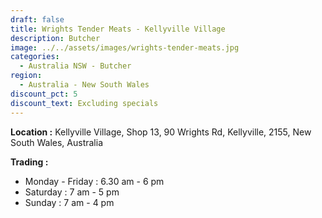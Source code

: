 ```yaml
---
draft: false
title: Wrights Tender Meats - Kellyville Village
description: Butcher
image: ../../assets/images/wrights-tender-meats.jpg
categories:
  - Australia NSW - Butcher
region:
  - Australia - New South Wales
discount_pct: 5
discount_text: Excluding specials
---
```

**Location :** Kellyville Village, Shop 13, 90 Wrights Rd, Kellyville, 2155, New South Wales, Australia

**Trading :** 

* Monday - Friday : 6.30 am - 6 pm
* Saturday : 7 am - 5 pm
* Sunday : 7 am - 4 pm
